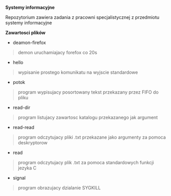 **Systemy informacyjne**

Repozytorium zawiera zadania z pracowni specjalistycznej z przedmiotu systemy informacyjne

**Zawartosci plików**
 - deamon-firefox
  > demon uruchamiajacy forefox co 20s
 - hello
  > wypisanie prostego komunikatu na wyjscie standardowe
 - potok
  > program wypisujacy posortowany tekst przekazany przez FIFO do pliku
 - read-dir
  > program listujacy zawartosc katalogu przekazanego jak argument
 - read-read
  > program odczytujacy pliki .txt przekazane jako argumenty za pomoca deskryptorow
 - read
  > program odczytujacy plik .txt za pomoca standardowych funkcji jezyka C
 - signal
  > program obrazujacy dzialanie SYGKILL
